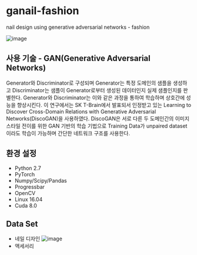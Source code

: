 # ganail-fashion
nail design using generative adversarial networks - fashion

![image](https://user-images.githubusercontent.com/53864655/71340062-ebd3bb80-2598-11ea-86f3-f633500d8b41.png)

## 사용 기술 - GAN(Generative Adversarial Networks)
Generator와 Discriminator로 구성되며 Generator는 특정 도메인의 샘플을 생성하고 Discriminator는 샘플이 Generator로부터 생성된 데이터인지 실제 샘플인지를 판별한다. Generator와 Discriminator는 이와 같은 과정을 통하여 학습하며 상호간에 성능을 향상시킨다. 
이 연구에서는 SK T-Brain에서 발표되서 인정받고 있는 Learning to Discover Cross-Domain Relations with Generative Adversarial Networks(DiscoGAN)을 사용하였다. DiscoGAN은 서로 다른 두 도메인간의 이미지 스타일 전이를 위한 GAN 기반의 학습 기법으로 Training Data가 unpaired dataset이라도 학습이 가능하며 간단한 네트워크 구조를 사용한다. 

## 환경 설정
* Python 2.7
* PyTorch
* Numpy/Scipy/Pandas
* Progressbar
* OpenCV
* Linux 16.04
* Cuda 8.0

## Data Set
* 네일 디자인 
![image](https://user-images.githubusercontent.com/53864655/71340605-add79700-259a-11ea-8d6d-6c8bf3ce5973.png)
* 액세서리

